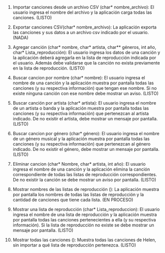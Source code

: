 1. Importar canciones desde un archivo CSV (char* nombre_archivo): ​ El usuario ingresa el nombre del archivo y la aplicación carga todas las canciones. (LISTO)

2. Exportar canciones CSV(char* nombre_archivo): ​La aplicación exporta las canciones y sus datos a un archivo csv indicado por el usuario. (NADA)

3. Agregar canción (char* nombre, char* artista, char** géneros, int año, char* Lista_reproducción): ​El usuario ingresa los datos de una canción y la aplicación deberá agregarla en la lista de reproducción indicada por el usuario. Además debe validarse que la canción no exista previamente en la lista de reproducción. (LISTO)

4. Buscar cancion por nombre (char* nombre):​ El usuario ingresa el nombre de una canción y la aplicación muestra por pantalla todas las canciones (y su respectiva información) que tengan ese nombre. Si no existe ninguna canción con ese nombre debe mostrar un aviso. (LISTO)

5. Buscar canción por artista (char* artista):​ El usuario ingresa el nombre de un artista o banda y la aplicación muestra por pantalla todas las canciones (y su respectiva información) que pertenezcan al artista indicado. De no existir el artista, debe mostrar un mensaje por pantalla. (LISTO) 

6. Buscar cancion por género (char* género):​  El usuario ingresa el nombre de un género musical y la aplicación muestra por pantalla todas las canciones (y su respectiva información) que pertenezcan al género indicado. De no existir el género, debe mostrar un mensaje por pantalla. (LISTO)

7. Eliminar cancion (char* Nombre, char* artista, int año): El usuario ingresa el nombre de una canción y la aplicación elimina la canción correspondiente de todas las listas de reproducción correspondientes. De no existir la canción se debe mostrar un aviso por pantalla. (LISTO)

8. Mostrar nombres de las listas de reproducción (): La aplicación muestra por pantalla los nombres de todas las listas de reproducción y la cantidad de canciones que tiene cada lista. (EN PROCESO)

9. Mostrar una lista de reproducción (char* Lista_reproduccion):​ El usuario ingresa el nombre de una lista de reproducción y la aplicación muestra por pantalla todas las canciones pertenecientes a ella (y su respectiva información). Si la lista de reproducción no existe se debe mostrar un mensaje por pantalla.  (LISTO)
 
10. Mostrar todas las canciones (): Muestra todas las canciones de Helen, sin importar a qué lista de reproducción pertenezca. (LISTO)